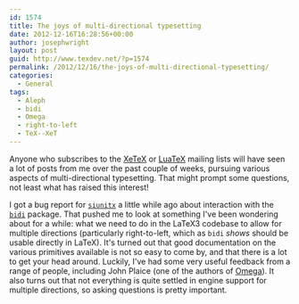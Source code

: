```yaml
---
id: 1574
title: The joys of multi-directional typesetting
date: 2012-12-16T16:28:56+00:00
author: josephwright
layout: post
guid: http://www.texdev.net/?p=1574
permalink: /2012/12/16/the-joys-of-multi-directional-typesetting/
categories:
  - General
tags:
  - Aleph
  - bidi
  - Omega
  - right-to-left
  - TeX--XeT
---
```

Anyone who subscribes to the [XeTeX](http://tug.org/mailman/listinfo/xetex) or [LuaTeX](http://tug.org/mailman/listinfo/luatex) mailing lists will have seen a lot of posts from me over the past couple of weeks, pursuing various aspects of multi-directional typesetting. That might prompt some questions, not least what has raised this interest!

I got a bug report for [`siunitx`](https://ctan.org/pkg/siunitx) a little while ago about interaction with the [`bidi`](https://ctan.org/pkg/bidi) package. That pushed me to look at something I've been wondering about for a while: what we need to do in the LaTeX3 codebase to allow for multiple directions (particularly right-to-left, which as `bidi` _shows_ should be usable directly in LaTeX). It's turned out that good documentation on the various primitives available is not so easy to come by, and that there is a lot to get your head around. Luckily, I've had some very useful feedback from a range of people, including John Plaice (one of the authors of [Omega](http://en.wikipedia.org/wiki/Omega_%28TeX%29)). It also turns out that not everything is quite settled in engine support for multiple directions, so asking questions is pretty important.
